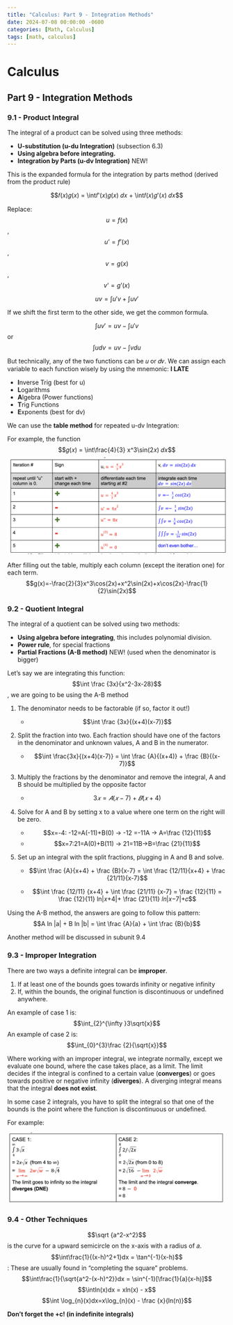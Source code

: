 ```yaml
---
title: "Calculus: Part 9 - Integration Methods"
date: 2024-07-08 00:00:00 -0600
categories: [Math, Calculus]
tags: [math, calculus]
---
```

<script type="text/javascript" id="MathJax-script" async
  src="https://cdn.jsdelivr.net/npm/mathjax@3/es5/tex-mml-chtml.js">
</script>

# Calculus
## Part 9 -  Integration Methods

### 9.1 - Product Integral

The integral of a product can be solved using three methods:
- **U-substitution (u-du Integration)** (subsection 6.3)
- **Using algebra before integrating.**
- **Integration by Parts (u-dv Integration)** NEW!

This is the expanded formula for the integration by parts method (derived from the product rule)

$$𝑓(𝑥)𝑔(𝑥) = \int𝑓'(𝑥)𝑔(𝑥) 𝑑𝑥 + \int𝑓(𝑥)𝑔'(𝑥) 𝑑𝑥$$

Replace: $$u = f(x)$$, $$u’ = f’(x)$$, $$v = g(x)$$, $$v’ = g’(x)$$

$$uv = \int u'v + \int uv'$$

If we shift the first term to the other side, we get the common formula.

$$\int uv'=uv−\int u'v$$ or $$\int udv=uv−\int vdu$$

But technically, any of the two functions can be 𝑢 or 𝑑𝑣. We can assign each variable to each function wisely by using the mnemonic: **I LATE**
- **I**nverse Trig (best for u)
- **L**ogarithms
- **A**lgebra (Power functions)
- **T**rig Functions
- **E**xponents (best for dv)

We can use the **table method** for repeated u-dv Integration:

For example, the function $$𝑔(𝑥) = \int\frac{4}{3} x^3\sin(2𝑥) 𝑑𝑥$$
<img src="/images/calc-9-table.png" alt="Example of the table method" width="600"/>

After filling out the table, multiply each column (except the iteration one) for each term.
$$g(x)=-\frac{2}{3}x^3\cos(2x)+x^2\sin(2x)+x\cos(2x)-\frac{1}{2}\sin(2x)$$

### 9.2 - Quotient Integral
The integral of a quotient can be solved using two methods:
- **Using algebra before integrating**, this includes polynomial division.
- **Power rule**, for special fractions
- **Partial Fractions (A-B method)** NEW! (used when the denominator is bigger)

Let’s say we are integrating this function:
$$\int \frac {3x}{x^2-3x-28}$$, we are going to be using the A-B method

1. The denominator needs to be factorable (if so, factor it out!)
    - $$\int \frac {3x}{(x+4)(x-7)}$$
2. Split the fraction into two. Each fraction should have one of the factors in the denominator and unknown values, A and B in the numerator.
    - $$\int \frac{3x}{(x+4)(x-7)} = \int \frac {A}{(x+4)} + \frac {B}{(x-7)}$$
3. Multiply the fractions by the denominator and remove the integral, A and B should be multiplied by the opposite factor
    - $$3𝑥=𝐴(𝑥−7)+𝐵(𝑥+4)$$
4. Solve for A and B by setting x to a value where one term on the right will be zero.
    - $$x=-4: -12=A(-11)+B(0) -> -12 =-11A -> A=\frac {12}{11}$$
    - $$x=7:21=A(0)+B(11) -> 21=11B->B=\frac {21}{11}$$
5. Set up an integral with the split fractions, plugging in A and B and solve.

    - $$\int \frac {A}{x+4} + \frac {B}{x-7} = \int \frac {12/11}{x+4} + \frac {21/11}{x-7}$$

    - $$\int \frac {12/11} {x+4} + \int \frac {21/11} {x-7} = \frac {12}{11} = \frac {12}{11} ln|𝑥+4|+ \frac {21}{11} 𝑙𝑛|𝑥−7|+𝑐$$

Using the A-B method, the answers are going to follow this pattern:
$$A ln |a| + B ln |b| = \int \frac {A}{a} + \int \frac {B}{b}$$

Another method will be discussed in subunit 9.4

### 9.3 - Improper Integration
There are two ways a definite integral can be **improper**.

1. If at least one of the bounds goes towards infinity or negative infinity
2. If, within the bounds, the original function is discontinuous or undefined anywhere.

An example of case 1 is: $$\int_{2}^{\infty }3\sqrt{x}$$
An example of case 2 is: $$\int_{0}^{3}\frac {2}{\sqrt{x}}$$

Where working with an improper integral, we integrate normally, except we evaluate one bound, where the case takes place, as a limit. The limit decides if the integral is confined to a certain value (**converges**) or goes towards positive or negative infinity (**diverges**). A diverging integral means that the integral **does not exist**.

In some case 2 integrals, you have to split the integral so that one of the bounds is the point where the function is discontinuous or undefined.

For example:

<img src="/images/calc-9-improper.png" alt="Example of the improper integral cases" width="500"/>


### 9.4 - Other Techniques
$$\sqrt {a^2-x^2}$$ 
is the curve for a upward semicircle on the x-axis with a radius of 𝑎.
$$\int\frac{1}{(x-h)^2+1}dx = \tan^{-1}(x-h)$$: 
These are usually found in “completing the square” problems.
$$\int\frac{1}{\sqrt{a^2-(x-h)^2}}dx = \sin^{-1}[\frac{1}{a}(x-h)]$$
$$\intln(x)dx = xln(x) - x$$
$$\int \log_{n}(x)dx=x\log_{n}(x) - \frac {x}{ln(n)}$$

**Don’t forget the +c! (in indefinite integrals)**